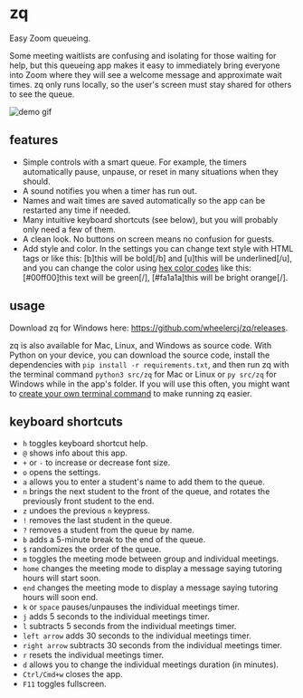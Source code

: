 # zq

Easy Zoom queueing.

Some meeting waitlists are confusing and isolating for those waiting for help, but this queueing app makes it easy to immediately bring everyone into Zoom where they will see a welcome message and approximate wait times. zq only runs locally, so the user's screen must stay shared for others to see the queue.

![demo gif](https://media.giphy.com/media/Ccf6gfNpiIuKA8GA88/giphy.gif)

## features

* Simple controls with a smart queue. For example, the timers automatically pause, unpause, or reset in many situations when they should.
* A sound notifies you when a timer has run out.
* Names and wait times are saved automatically so the app can be restarted any time if needed.
* Many intuitive keyboard shortcuts (see below), but you will probably only need a few of them.
* A clean look. No buttons on screen means no confusion for guests.
* Add style and color. In the settings you can change text style with HTML tags or like this: [b]this will be bold[/b] and [u]this will be underlined[/u], and you can change the color using [hex color codes](https://www.color-hex.com/) like this: [#00ff00]this text will be green[/], [#fa1a1a]this will be bright orange[/].

## usage

Download zq for Windows here: https://github.com/wheelercj/zq/releases.

zq is also available for Mac, Linux, and Windows as source code. With Python on your device, you can download the source code, install the dependencies with `pip install -r requirements.txt`, and then run zq with the terminal command `python3 src/zq` for Mac or Linux or `py src/zq` for Windows while in the app's folder. If you will use this often, you might want to [create your own terminal command](https://wheelercj.github.io/notes/pages/20220320181252.html) to make running zq easier.

## keyboard shortcuts

* `h` toggles keyboard shortcut help.
* `@` shows info about this app.
* `+` or `-` to increase or decrease font size.
* `o` opens the settings.
* `a` allows you to enter a student's name to add them to the queue.
* `n` brings the next student to the front of the queue, and rotates the previously front student to the end.
* `z` undoes the previous `n` keypress.
* `!` removes the last student in the queue.
* `?` removes a student from the queue by name.
* `b` adds a 5-minute break to the end of the queue.
* `$` randomizes the order of the queue.
* `m` toggles the meeting mode between group and individual meetings.
* `home` changes the meeting mode to display a message saying tutoring hours will start soon.
* `end` changes the meeting mode to display a message saying tutoring hours will soon end.
* `k` or `space` pauses/unpauses the individual meetings timer.
* `j` adds 5 seconds to the individual meetings timer.
* `l` subtracts 5 seconds from the individual meetings timer.
* `left arrow` adds 30 seconds to the individual meetings timer.
* `right arrow` subtracts 30 seconds from the individual meetings timer.
* `r` resets the individual meetings timer.
* `d` allows you to change the individual meetings duration (in minutes).
* `Ctrl/Cmd+w` closes the app.
* `F11` toggles fullscreen.
